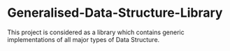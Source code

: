 # Generalised-Data-Structure-Library
This project is considered as a library which contains generic implementations of all major types of Data Structure.
